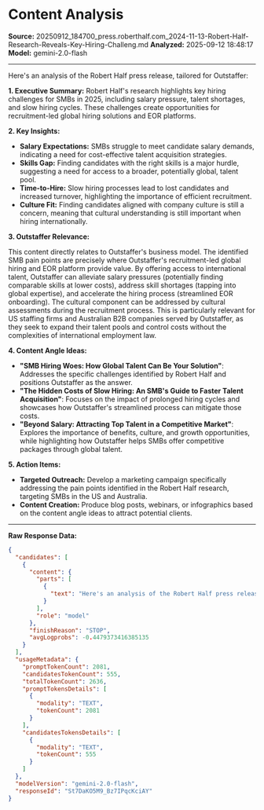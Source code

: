 # Content Analysis
            
**Source:** 20250912_184700_press.roberthalf.com_2024-11-13-Robert-Half-Research-Reveals-Key-Hiring-Challeng.md
**Analyzed:** 2025-09-12 18:48:17
**Model:** gemini-2.0-flash

---

Here's an analysis of the Robert Half press release, tailored for Outstaffer:

**1. Executive Summary:**  Robert Half's research highlights key hiring challenges for SMBs in 2025, including salary pressure, talent shortages, and slow hiring cycles.  These challenges create opportunities for recruitment-led global hiring solutions and EOR platforms.

**2. Key Insights:**

*   **Salary Expectations:** SMBs struggle to meet candidate salary demands, indicating a need for cost-effective talent acquisition strategies.
*   **Skills Gap:**  Finding candidates with the right skills is a major hurdle, suggesting a need for access to a broader, potentially global, talent pool.
*   **Time-to-Hire:**  Slow hiring processes lead to lost candidates and increased turnover, highlighting the importance of efficient recruitment.
*   **Culture Fit:** Finding candidates aligned with company culture is still a concern, meaning that cultural understanding is still important when hiring internationally.

**3. Outstaffer Relevance:**

This content directly relates to Outstaffer's business model.  The identified SMB pain points are precisely where Outstaffer's recruitment-led global hiring and EOR platform provide value. By offering access to international talent, Outstaffer can alleviate salary pressures (potentially finding comparable skills at lower costs), address skill shortages (tapping into global expertise), and accelerate the hiring process (streamlined EOR onboarding). The cultural component can be addressed by cultural assessments during the recruitment process. This is particularly relevant for US staffing firms and Australian B2B companies served by Outstaffer, as they seek to expand their talent pools and control costs without the complexities of international employment law.

**4. Content Angle Ideas:**

*   **"SMB Hiring Woes: How Global Talent Can Be Your Solution"**:  Addresses the specific challenges identified by Robert Half and positions Outstaffer as the answer.
*   **"The Hidden Costs of Slow Hiring: An SMB's Guide to Faster Talent Acquisition"**:  Focuses on the impact of prolonged hiring cycles and showcases how Outstaffer's streamlined process can mitigate those costs.
*   **"Beyond Salary: Attracting Top Talent in a Competitive Market"**:  Explores the importance of benefits, culture, and growth opportunities, while highlighting how Outstaffer helps SMBs offer competitive packages through global talent.

**5. Action Items:**

*   **Targeted Outreach:** Develop a marketing campaign specifically addressing the pain points identified in the Robert Half research, targeting SMBs in the US and Australia.
*   **Content Creation:**  Produce blog posts, webinars, or infographics based on the content angle ideas to attract potential clients.


---

**Raw Response Data:**
```json
{
  "candidates": [
    {
      "content": {
        "parts": [
          {
            "text": "Here's an analysis of the Robert Half press release, tailored for Outstaffer:\n\n**1. Executive Summary:**  Robert Half's research highlights key hiring challenges for SMBs in 2025, including salary pressure, talent shortages, and slow hiring cycles.  These challenges create opportunities for recruitment-led global hiring solutions and EOR platforms.\n\n**2. Key Insights:**\n\n*   **Salary Expectations:** SMBs struggle to meet candidate salary demands, indicating a need for cost-effective talent acquisition strategies.\n*   **Skills Gap:**  Finding candidates with the right skills is a major hurdle, suggesting a need for access to a broader, potentially global, talent pool.\n*   **Time-to-Hire:**  Slow hiring processes lead to lost candidates and increased turnover, highlighting the importance of efficient recruitment.\n*   **Culture Fit:** Finding candidates aligned with company culture is still a concern, meaning that cultural understanding is still important when hiring internationally.\n\n**3. Outstaffer Relevance:**\n\nThis content directly relates to Outstaffer's business model.  The identified SMB pain points are precisely where Outstaffer's recruitment-led global hiring and EOR platform provide value. By offering access to international talent, Outstaffer can alleviate salary pressures (potentially finding comparable skills at lower costs), address skill shortages (tapping into global expertise), and accelerate the hiring process (streamlined EOR onboarding). The cultural component can be addressed by cultural assessments during the recruitment process. This is particularly relevant for US staffing firms and Australian B2B companies served by Outstaffer, as they seek to expand their talent pools and control costs without the complexities of international employment law.\n\n**4. Content Angle Ideas:**\n\n*   **\"SMB Hiring Woes: How Global Talent Can Be Your Solution\"**:  Addresses the specific challenges identified by Robert Half and positions Outstaffer as the answer.\n*   **\"The Hidden Costs of Slow Hiring: An SMB's Guide to Faster Talent Acquisition\"**:  Focuses on the impact of prolonged hiring cycles and showcases how Outstaffer's streamlined process can mitigate those costs.\n*   **\"Beyond Salary: Attracting Top Talent in a Competitive Market\"**:  Explores the importance of benefits, culture, and growth opportunities, while highlighting how Outstaffer helps SMBs offer competitive packages through global talent.\n\n**5. Action Items:**\n\n*   **Targeted Outreach:** Develop a marketing campaign specifically addressing the pain points identified in the Robert Half research, targeting SMBs in the US and Australia.\n*   **Content Creation:**  Produce blog posts, webinars, or infographics based on the content angle ideas to attract potential clients.\n"
          }
        ],
        "role": "model"
      },
      "finishReason": "STOP",
      "avgLogprobs": -0.4479373416385135
    }
  ],
  "usageMetadata": {
    "promptTokenCount": 2081,
    "candidatesTokenCount": 555,
    "totalTokenCount": 2636,
    "promptTokensDetails": [
      {
        "modality": "TEXT",
        "tokenCount": 2081
      }
    ],
    "candidatesTokensDetails": [
      {
        "modality": "TEXT",
        "tokenCount": 555
      }
    ]
  },
  "modelVersion": "gemini-2.0-flash",
  "responseId": "St7DaKO5M9_Bz7IPqcKciAY"
}
```
